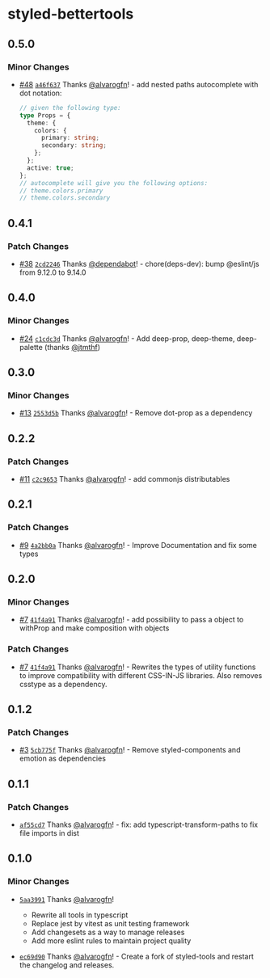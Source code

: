 # styled-bettertools

## 0.5.0

### Minor Changes

- [#48](https://github.com/alvarogfn/styled-bettertools/pull/48) [`a46f637`](https://github.com/alvarogfn/styled-bettertools/commit/a46f637cdb4d1de100d098650b0cc1883e13cf4a) Thanks [@alvarogfn](https://github.com/alvarogfn)! - add nested paths autocomplete with dot notation:

  ```ts
  // given the following type:
  type Props = {
    theme: {
      colors: {
        primary: string;
        secondary: string;
      };
    };
    active: true;
  };
  // autocomplete will give you the following options:
  // theme.colors.primary
  // theme.colors.secondary
  ```

## 0.4.1

### Patch Changes

- [#38](https://github.com/alvarogfn/styled-bettertools/pull/38) [`2cd2246`](https://github.com/alvarogfn/styled-bettertools/commit/2cd22460a5d51bf70412849faee111d1042b2387) Thanks [@dependabot](https://github.com/apps/dependabot)! - chore(deps-dev): bump @eslint/js from 9.12.0 to 9.14.0

## 0.4.0

### Minor Changes

- [#24](https://github.com/alvarogfn/styled-bettertools/pull/24) [`c1cdc3d`](https://github.com/alvarogfn/styled-bettertools/commit/c1cdc3daa235094be82cae7dbacc1cbb768fd28a) Thanks [@alvarogfn](https://github.com/alvarogfn)! - Add deep-prop, deep-theme, deep-palette (thanks [@jtmthf](https://github.com/jtmthf))

## 0.3.0

### Minor Changes

- [#13](https://github.com/alvarogfn/styled-bettertools/pull/13) [`2553d5b`](https://github.com/alvarogfn/styled-bettertools/commit/2553d5bd465af05c21c9cd8c667274ff1db6ab94) Thanks [@alvarogfn](https://github.com/alvarogfn)! - Remove dot-prop as a dependency

## 0.2.2

### Patch Changes

- [#11](https://github.com/alvarogfn/styled-bettertools/pull/11) [`c2c9653`](https://github.com/alvarogfn/styled-bettertools/commit/c2c965340b9a8616f2336e60925da1c3885ed4a3) Thanks [@alvarogfn](https://github.com/alvarogfn)! - add commonjs distributables

## 0.2.1

### Patch Changes

- [#9](https://github.com/alvarogfn/styled-bettertools/pull/9) [`4a2bb0a`](https://github.com/alvarogfn/styled-bettertools/commit/4a2bb0ae271b3ded7e25899ecf3e20a1c30bb73f) Thanks [@alvarogfn](https://github.com/alvarogfn)! - Improve Documentation and fix some types

## 0.2.0

### Minor Changes

- [#7](https://github.com/alvarogfn/styled-bettertools/pull/7) [`41f4a91`](https://github.com/alvarogfn/styled-bettertools/commit/41f4a9108b3bf9a95b0e34b23b5100181e00b371) Thanks [@alvarogfn](https://github.com/alvarogfn)! - add possibility to pass a object to withProp and make composition with objects

### Patch Changes

- [#7](https://github.com/alvarogfn/styled-bettertools/pull/7) [`41f4a91`](https://github.com/alvarogfn/styled-bettertools/commit/41f4a9108b3bf9a95b0e34b23b5100181e00b371) Thanks [@alvarogfn](https://github.com/alvarogfn)! - Rewrites the types of utility functions to improve compatibility with different CSS-IN-JS libraries. Also removes csstype as a dependency.

## 0.1.2

### Patch Changes

- [#3](https://github.com/alvarogfn/styled-bettertools/pull/3) [`5cb775f`](https://github.com/alvarogfn/styled-bettertools/commit/5cb775f102ba8c2d80140f8114c9c9c68433aef0) Thanks [@alvarogfn](https://github.com/alvarogfn)! - Remove styled-components and emotion as dependencies

## 0.1.1

### Patch Changes

- [`af55cd7`](https://github.com/alvarogfn/styled-bettertools/commit/af55cd70715ff4b3017bf03ff004123cbafc65e2) Thanks [@alvarogfn](https://github.com/alvarogfn)! - fix: add typescript-transform-paths to fix file imports in dist

## 0.1.0

### Minor Changes

- [`5aa3991`](https://github.com/alvarogfn/styled-bettertools/commit/5aa39913c4fefb6c45451a4ddb2b4dcc4b38ec49)
  Thanks [@alvarogfn](https://github.com/alvarogfn)!

  - Rewrite all tools in typescript
  - Replace jest by vitest as unit testing framework
  - Add changesets as a way to manage releases
  - Add more eslint rules to maintain project quality

- [`ec69d90`](https://github.com/alvarogfn/styled-bettertools/commit/ec69d9009b8064d5229f1d9d61f33729485d176f) Thanks [@alvarogfn](https://github.com/alvarogfn)! - Create a fork of styled-tools and restart the changelog and releases.

